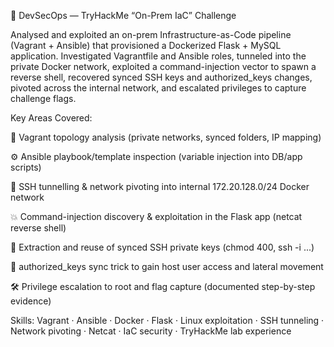 🔐 DevSecOps — TryHackMe “On-Prem IaC” Challenge

Analysed and exploited an on-prem Infrastructure-as-Code pipeline (Vagrant + Ansible) that provisioned a Dockerized Flask + MySQL application. Investigated Vagrantfile and Ansible roles, tunneled into the private Docker network, exploited a command-injection vector to spawn a reverse shell, recovered synced SSH keys and authorized_keys changes, pivoted across the internal network, and escalated privileges to capture challenge flags.

Key Areas Covered:

🧭 Vagrant topology analysis (private networks, synced folders, IP mapping)

⚙️ Ansible playbook/template inspection (variable injection into DB/app scripts)

🔌 SSH tunnelling & network pivoting into internal 172.20.128.0/24 Docker network

💥 Command-injection discovery & exploitation in the Flask app (netcat reverse shell)

🔐 Extraction and reuse of synced SSH private keys (chmod 400, ssh -i ...)

🔁 authorized_keys sync trick to gain host user access and lateral movement

🛠️ Privilege escalation to root and flag capture (documented step-by-step evidence)

Skills: Vagrant · Ansible · Docker · Flask · Linux exploitation · SSH tunneling · Network pivoting · Netcat · IaC security · TryHackMe lab experience
